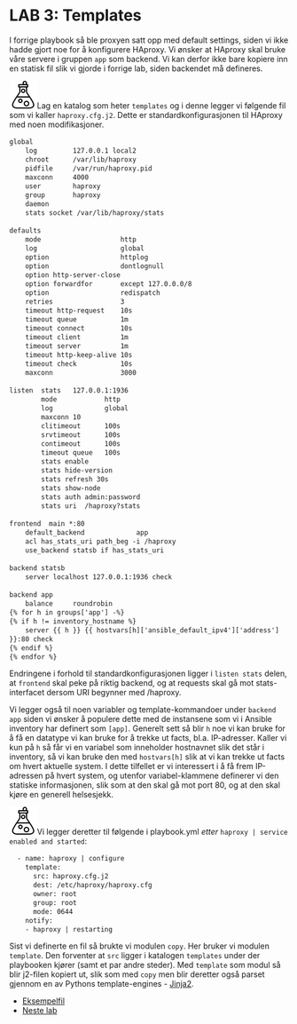 # LAB 3: Templates
I forrige playbook så ble proxyen satt opp med default settings, siden vi ikke hadde gjort noe for å konfigurere HAproxy. Vi ønsker at HAproxy skal bruke våre servere i gruppen ```app``` som backend. Vi kan derfor ikke bare kopiere inn en statisk fil slik vi gjorde i forrige lab, siden backendet må defineres.

![oppgave](lab/image/task.png)Lag en katalog som heter ```templates``` og i denne legger vi følgende fil som vi kaller ```haproxy.cfg.j2```. Dette er standardkonfigurasjonen til HAproxy med noen modifikasjoner.

```
global
    log         127.0.0.1 local2
    chroot      /var/lib/haproxy
    pidfile     /var/run/haproxy.pid
    maxconn     4000
    user        haproxy
    group       haproxy
    daemon
    stats socket /var/lib/haproxy/stats

defaults
    mode                    http
    log                     global
    option                  httplog
    option                  dontlognull
    option http-server-close
    option forwardfor       except 127.0.0.0/8
    option                  redispatch
    retries                 3
    timeout http-request    10s
    timeout queue           1m
    timeout connect         10s
    timeout client          1m
    timeout server          1m
    timeout http-keep-alive 10s
    timeout check           10s
    maxconn                 3000

listen  stats   127.0.0.1:1936
        mode            http
        log             global
        maxconn 10
        clitimeout      100s
        srvtimeout      100s
        contimeout      100s
        timeout queue   100s
        stats enable
        stats hide-version
        stats refresh 30s
        stats show-node
        stats auth admin:password
        stats uri  /haproxy?stats

frontend  main *:80
    default_backend             app
    acl has_stats_uri path_beg -i /haproxy
    use_backend statsb if has_stats_uri

backend statsb
    server localhost 127.0.0.1:1936 check

backend app
    balance     roundrobin
{% for h in groups['app'] -%}
{% if h != inventory_hostname %}
    server {{ h }} {{ hostvars[h]['ansible_default_ipv4']['address'] }}:80 check
{% endif %}
{% endfor %}
```

Endringene i forhold til standardkonfigurasjonen ligger i ```listen stats``` delen, at ```frontend``` skal peke på riktig backend, og at requests skal gå mot stats-interfacet dersom URI begynner med /haproxy.

Vi legger også til noen variabler og template-kommandoer under ```backend app``` siden vi ønsker å populere dette med de instansene som vi i Ansible inventory har definert som ```[app]```. Generelt sett så blir ```h``` noe vi kan bruke for å få en datatype vi kan bruke for å trekke ut facts, bl.a. IP-adresser. Kaller vi kun på ```h``` så får vi en variabel som inneholder hostnavnet slik det står i inventory, så vi kan bruke den med ```hostvars[h]``` slik at vi kan trekke ut facts om hvert aktuelle system. I dette tilfellet er vi interessert i å få frem IP-adressen på hvert system, og utenfor variabel-klammene definerer vi den statiske informasjonen, slik som at den skal gå mot port 80, og at den skal kjøre en generell helsesjekk.

![oppgave](lab/image/task.png)Vi legger deretter til følgende i playbook.yml *etter* ```haproxy | service enabled and started```:

```
  - name: haproxy | configure
    template:
      src: haproxy.cfg.j2
      dest: /etc/haproxy/haproxy.cfg
      owner: root
      group: root
      mode: 0644
    notify:
    - haproxy | restarting
```

Sist vi definerte en fil så brukte vi modulen ```copy```. Her bruker vi modulen ```template```. Den forventer at ```src``` ligger i katalogen ```templates``` under der playbooken kjører (samt et par andre steder). Med ```template``` som modul så blir j2-filen kopiert ut, slik som med ```copy``` men blir deretter også parset gjennom en av Pythons template-engines - [Jinja2](http://jinja.pocoo.org).

* [Eksempelfil](workdir/templates/haproxy.cfg.j2)
* [Neste lab](lab/4-variables.md)